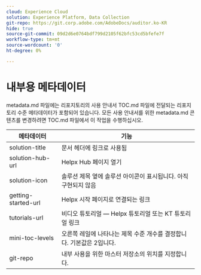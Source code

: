 ```yaml
---
cloud: Experience Cloud
solution: Experience Platform, Data Collection
git-repo: https://git.corp.adobe.com/AdobeDocs/auditor.ko-KR
hide: true
source-git-commit: 09d2d6e0764bdf799d2105f62bfc53cd5bfefe7f
workflow-type: tm+mt
source-wordcount: '0'
ht-degree: 0%

---
```



# 내부용 메타데이터

metadata.md 파일에는 리포지토리의 사용 안내서 TOC.md 파일에 전달되는 리포지토리 수준 메타데이터가 포함되어 있습니다. 모든 사용 안내서를 위한 metadata.md 콘텐츠를 변경하려면 TOC.md 파일에서 이 작업을 수행하십시오.

| 메타데이터 | 기능 |
|--- |--- |
| solution-title | 문서 헤더에 링크로 사용됨 |
| solution-hub-url | Helpx Hub 페이지 열기 |
| solution-icon | 솔루션 제목 옆에 솔루션 아이콘이 표시됩니다. 아직 구현되지 않음 |
| getting-started-url | Helpx 시작 페이지로 연결되는 링크 |
| tutorials-url | 비디오 튜토리얼 — Helpx 튜토리얼 또는 KT 튜토리얼 링크 |
| mini-toc-levels | 오른쪽 레일에 나타나는 제목 수준 개수를 결정합니다. 기본값은 2입니다. |
| git-repo | 내부 사용을 위한 마스터 저장소의 위치를 지정합니다. |
